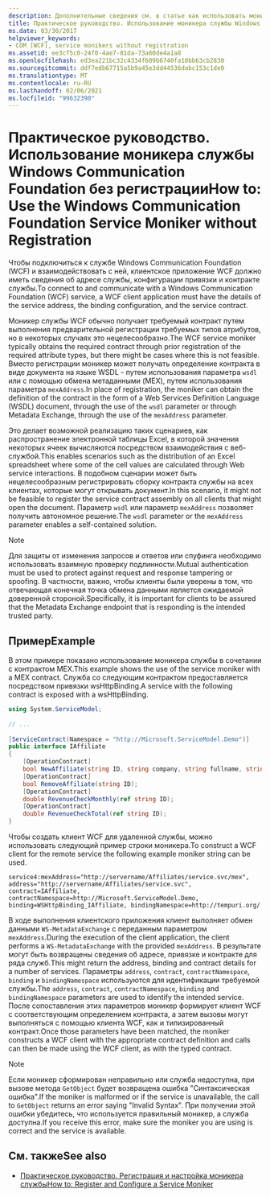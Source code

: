 ```yaml
---
description: Дополнительные сведения см. в статье как использовать моникер службы Windows Communication Foundation без регистрации.
title: Практическое руководство. Использование моникера службы Windows Communication Foundation без регистрации
ms.date: 03/30/2017
helpviewer_keywords:
- COM [WCF], service monikers without registration
ms.assetid: ee3cf5c0-24f0-4ae7-81da-73a60de4a1a8
ms.openlocfilehash: ed3ea221bc32c4334f609b6740fa10bb63cb2830
ms.sourcegitcommit: ddf7edb67715a5b9a45e3dd44536dabc153c1de0
ms.translationtype: MT
ms.contentlocale: ru-RU
ms.lasthandoff: 02/06/2021
ms.locfileid: "99632390"
---
```

# <a name="how-to-use-the-windows-communication-foundation-service-moniker-without-registration"></a><span data-ttu-id="01892-103">Практическое руководство. Использование моникера службы Windows Communication Foundation без регистрации</span><span class="sxs-lookup"><span data-stu-id="01892-103">How to: Use the Windows Communication Foundation Service Moniker without Registration</span></span>

<span data-ttu-id="01892-104">Чтобы подключиться к службе Windows Communication Foundation (WCF) и взаимодействовать с ней, клиентское приложение WCF должно иметь сведения об адресе службы, конфигурации привязки и контракте службы.</span><span class="sxs-lookup"><span data-stu-id="01892-104">To connect to and communicate with a Windows Communication Foundation (WCF) service, a WCF client application must have the details of the service address, the binding configuration, and the service contract.</span></span>  
  
 <span data-ttu-id="01892-105">Моникер службы WCF обычно получает требуемый контракт путем выполнения предварительной регистрации требуемых типов атрибутов, но в некоторых случаях это нецелесообразно.</span><span class="sxs-lookup"><span data-stu-id="01892-105">The WCF service moniker typically obtains the required contract through prior registration of the required attribute types, but there might be cases where this is not feasible.</span></span> <span data-ttu-id="01892-106">Вместо регистрации моникер может получать определение контракта в виде документа на языке WSDL - путем использования параметра `wsdl` или с помощью обмена метаданными (MEX), путем использования параметра `mexAddress`.</span><span class="sxs-lookup"><span data-stu-id="01892-106">In place of registration, the moniker can obtain the definition of the contract in the form of a Web Services Definition Language (WSDL) document, through the use of the `wsdl` parameter or through Metadata Exchange, through the use of the `mexAddress` parameter.</span></span>  
  
 <span data-ttu-id="01892-107">Это делает возможной реализацию таких сценариев, как распространение электронной таблицы Excel, в которой значения некоторых ячеек вычисляются посредством взаимодействия с веб-службой.</span><span class="sxs-lookup"><span data-stu-id="01892-107">This enables scenarios such as the distribution of an Excel spreadsheet where some of the cell values are calculated through Web service interactions.</span></span> <span data-ttu-id="01892-108">В подобном сценарии может быть нецелесообразным регистрировать сборку контракта службы на всех клиентах, которые могут открывать документ.</span><span class="sxs-lookup"><span data-stu-id="01892-108">In this scenario, it might not be feasible to register the service contract assembly on all clients that might open the document.</span></span> <span data-ttu-id="01892-109">Параметр `wsdl` или параметр `mexAddress` позволяет получить автономное решение.</span><span class="sxs-lookup"><span data-stu-id="01892-109">The `wsdl` parameter or the `mexAddress` parameter enables a self-contained solution.</span></span>  
  
> [!NOTE]
> <span data-ttu-id="01892-110">Для защиты от изменения запросов и ответов или спуфинга необходимо использовать взаимную проверку подлинности.</span><span class="sxs-lookup"><span data-stu-id="01892-110">Mutual authentication must be used to protect against request and response tampering or spoofing.</span></span> <span data-ttu-id="01892-111">В частности, важно, чтобы клиенты были уверены в том, что отвечающая конечная точка обмена данными является ожидаемой доверенной стороной.</span><span class="sxs-lookup"><span data-stu-id="01892-111">Specifically, it is important for clients to be assured that the Metadata Exchange endpoint that is responding is the intended trusted party.</span></span>  
  
## <a name="example"></a><span data-ttu-id="01892-112">Пример</span><span class="sxs-lookup"><span data-stu-id="01892-112">Example</span></span>  

 <span data-ttu-id="01892-113">В этом примере показано использование моникера службы в сочетании с контрактом MEX.</span><span class="sxs-lookup"><span data-stu-id="01892-113">This example shows the use of the service moniker with a MEX contract.</span></span> <span data-ttu-id="01892-114">Служба со следующим контрактом предоставляется посредством привязки wsHttpBinding.</span><span class="sxs-lookup"><span data-stu-id="01892-114">A service with the following contract is exposed with a wsHttpBinding.</span></span>  
  
```csharp
using System.ServiceModel;  
  
// ...
  
[ServiceContract(Namespace = "http://Microsoft.ServiceModel.Demo")]  
public interface IAffiliate  
{  
    [OperationContract]  
    bool NewAffiliate(string ID, string company, string fullname, string accountsCode);  
    [OperationContract]  
    bool RemoveAffiliate(string ID);  
    [OperationContract]  
    double RevenueCheckMonthly(ref string ID);  
    [OperationContract]  
    double RevenueCheckTotal(ref string ID);  
}  
```  
  
 <span data-ttu-id="01892-115">Чтобы создать клиент WCF для удаленной службы, можно использовать следующий пример строки моникера.</span><span class="sxs-lookup"><span data-stu-id="01892-115">To construct a WCF client for the remote service the following example moniker string can be used.</span></span>  
  
```
service4:mexAddress="http://servername/Affiliates/service.svc/mex",  
address="http://servername/Affiliates/service.svc",  
contract=IAffiliate, contractNamespace=http://Microsoft.ServiceModel.Demo,  
binding=WSHttpBinding_IAffiliate, bindingNamespace=http://tempuri.org/  
```  
  
 <span data-ttu-id="01892-116">В ходе выполнения клиентского приложения клиент выполняет обмен данными `WS-MetadataExchange` с переданным параметром `mexAddress`.</span><span class="sxs-lookup"><span data-stu-id="01892-116">During the execution of the client application, the client performs a `WS-MetadataExchange` with the provided `mexAddress`.</span></span> <span data-ttu-id="01892-117">В результате могут быть возвращены сведения об адресе, привязке и контракте для ряда служб.</span><span class="sxs-lookup"><span data-stu-id="01892-117">This might return the address, binding and contract details for a number of services.</span></span> <span data-ttu-id="01892-118">Параметры `address`, `contract`, `contractNamespace`, `binding` и `bindingNamespace` используются для идентификации требуемой службы.</span><span class="sxs-lookup"><span data-stu-id="01892-118">The `address`, `contract`, `contractNamespace`, `binding` and `bindingNamespace` parameters are used to identify the intended service.</span></span> <span data-ttu-id="01892-119">После сопоставления этих параметров моникер формирует клиент WCF с соответствующим определением контракта, а затем вызовы могут выполняться с помощью клиента WCF, как и типизированный контракт.</span><span class="sxs-lookup"><span data-stu-id="01892-119">Once those parameters have been matched, the moniker constructs a WCF client with the appropriate contract definition and calls can then be made using the WCF client, as with the typed contract.</span></span>  
  
> [!NOTE]
> <span data-ttu-id="01892-120">Если моникер сформирован неправильно или служба недоступна, при вызове метода `GetObject` будет возвращена ошибка "Синтаксическая ошибка".</span><span class="sxs-lookup"><span data-stu-id="01892-120">If the moniker is malformed or if the service is unavailable, the call to `GetObject` returns an error saying "Invalid Syntax".</span></span> <span data-ttu-id="01892-121">При получении этой ошибки убедитесь, что используется правильный моникер, а служба доступна.</span><span class="sxs-lookup"><span data-stu-id="01892-121">If you receive this error, make sure the moniker you are using is correct and the service is available.</span></span>  
  
## <a name="see-also"></a><span data-ttu-id="01892-122">См. также</span><span class="sxs-lookup"><span data-stu-id="01892-122">See also</span></span>

- [<span data-ttu-id="01892-123">Практическое руководство. Регистрация и настройка моникера службы</span><span class="sxs-lookup"><span data-stu-id="01892-123">How to: Register and Configure a Service Moniker</span></span>](how-to-register-and-configure-a-service-moniker.md)
